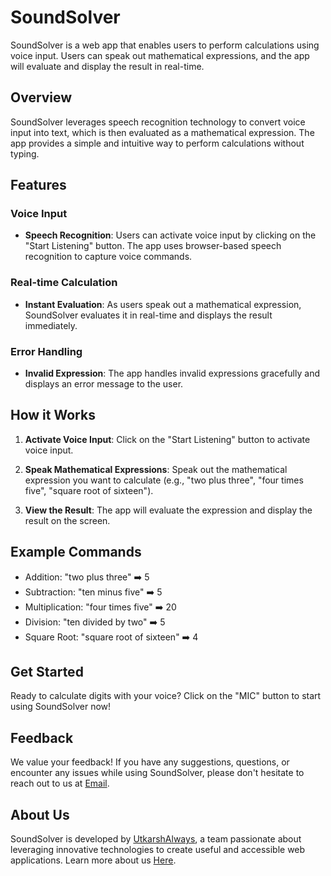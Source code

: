 # SoundSolver

SoundSolver is a web app that enables users to perform calculations using voice input. Users can speak out mathematical expressions, and the app will evaluate and display the result in real-time.

## Overview

SoundSolver leverages speech recognition technology to convert voice input into text, which is then evaluated as a mathematical expression. The app provides a simple and intuitive way to perform calculations without typing.

## Features

### Voice Input

- **Speech Recognition**: Users can activate voice input by clicking on the "Start Listening" button. The app uses browser-based speech recognition to capture voice commands.

### Real-time Calculation

- **Instant Evaluation**: As users speak out a mathematical expression, SoundSolver evaluates it in real-time and displays the result immediately.

### Error Handling

- **Invalid Expression**: The app handles invalid expressions gracefully and displays an error message to the user.

## How it Works

1. **Activate Voice Input**: Click on the "Start Listening" button to activate voice input.
  
2. **Speak Mathematical Expressions**: Speak out the mathematical expression you want to calculate (e.g., "two plus three", "four times five", "square root of sixteen").

3. **View the Result**: The app will evaluate the expression and display the result on the screen.

## Example Commands

- Addition: "two plus three" ➡️ 5
- Subtraction: "ten minus five" ➡️ 5
- Multiplication: "four times five" ➡️ 20
- Division: "ten divided by two" ➡️ 5
- Square Root: "square root of sixteen" ➡️ 4

## Get Started

Ready to calculate digits with your voice? Click on the "MIC" button to start using SoundSolver now!


## Feedback

We value your feedback! If you have any suggestions, questions, or encounter any issues while using SoundSolver, please don't hesitate to reach out to us at [Email](mailto:unknownbrry@gmail.com).

## About Us

SoundSolver is developed by [UtkarshAlways](https://github.com/Utkarshalways), a team passionate about leveraging innovative technologies to create useful and accessible web applications. Learn more about us [Here](https://github.com/Utkarshalways/SoundSolver).
